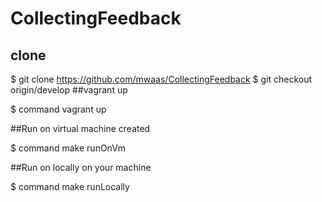 CollectingFeedback
==================


## clone
$ git clone https://github.com/mwaas/CollectingFeedback 
$ git checkout origin/develop
##vagrant up

$ command vagrant up


##Run on virtual machine created

$ command make runOnVm


##Run on locally on your machine

$ command make runLocally